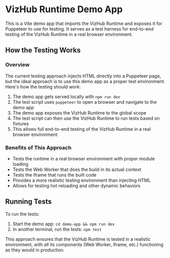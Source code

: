# VizHub Runtime Demo App

This is a Vite demo app that imports the VizHub Runtime and exposes it for Puppeteer to use for testing. It serves as a test harness for end-to-end testing of the VizHub Runtime in a real browser environment.

## How the Testing Works

### Overview

The current testing approach injects HTML directly into a Puppeteer page, but the ideal approach is to use this demo app as a proper test environment. Here's how the testing should work:

1. The demo app gets served locally with `npm run dev`
2. The test script uses `puppeteer` to open a browser and navigate to the demo app
3. The demo app exposes the VizHub Runtime to the global scope
4. The test script can then use the VizHub Runtime to run tests based on fixtures
5. This allows full end-to-end testing of the VizHub Runtime in a real browser environment

### Benefits of This Approach

- Tests the runtime in a real browser environment with proper module loading
- Tests the Web Worker that does the build in its actual context
- Tests the iframe that runs the built code
- Provides a more realistic testing environment than injecting HTML
- Allows for testing hot reloading and other dynamic behaviors

## Running Tests

To run the tests:

1. Start the demo app: `cd demo-app && npm run dev`
2. In another terminal, run the tests: `npm test`

This approach ensures that the VizHub Runtime is tested in a realistic environment, with all its components (Web Worker, iframe, etc.) functioning as they would in production.
